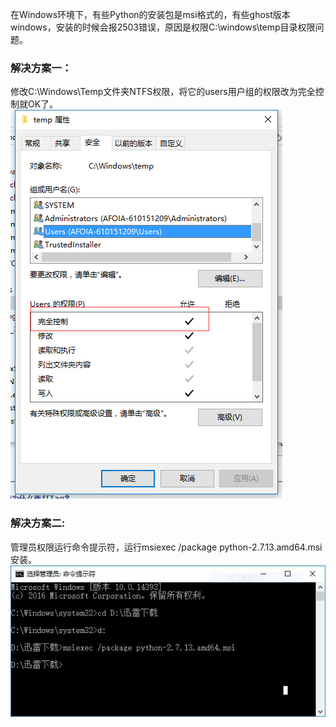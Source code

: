 在Windows环境下，有些Python的安装包是msi格式的，有些ghost版本windows，安装的时候会报2503错误，原因是权限C:\windows\temp目录权限问题。

### 解决方案一：
修改C:\Windows\Temp文件夹NTFS权限，将它的users用户组的权限改为完全控制就OK了。
![权限设置](/img/2017-6-2-users.jpg)
### 解决方案二:
管理员权限运行命令提示符，运行msiexec /package python-2.7.13.amd64.msi安装。
![msiexec](/img/2017-6-2-msiexec.JPG)
